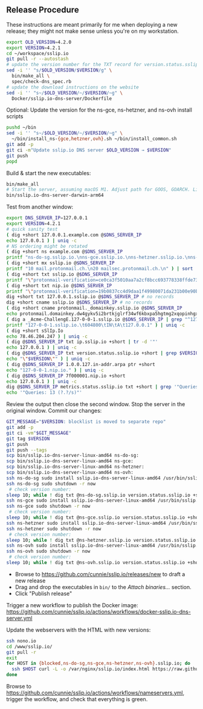 ## Release Procedure

These instructions are meant primarily for me when deploying a new release;
they might not make sense unless you're on my workstation.

```bash
export OLD_VERSION=4.2.0
export VERSION=4.2.1
cd ~/workspace/sslip.io
git pull -r --autostash
# update the version number for the TXT record for version.status.sslip.io
sed -i '' "s/$OLD_VERSION/$VERSION/g" \
  bin/make_all \
  spec/check-dns_spec.rb
# update the download instructions on the website
sed -i '' "s~/$OLD_VERSION/~/$VERSION/~g" \
  Docker/sslip.io-dns-server/Dockerfile
```

Optional: Update the version for the ns-gce, ns-hetzner, and ns-ovh install scripts

```bash
pushd ~/bin
sed -i '' "s~/$OLD_VERSION/~/$VERSION/~g" \
  ~/bin/install_ns-{gce,hetzner,ovh}.sh ~/bin/install_common.sh
git add -p
git ci -m"Update sslip.io DNS server $OLD_VERSION → $VERSION"
git push
popd
```

Build & start the new executables:

```bash
bin/make_all
# Start the server, assuming macOS M1. Adjust path for GOOS, GOARCH. Linux requires `sudo`
bin/sslip.io-dns-server-darwin-arm64
```

Test from another window:

```bash
export DNS_SERVER_IP=127.0.0.1
export VERSION=4.2.1
# quick sanity test
( dig +short 127.0.0.1.example.com @$DNS_SERVER_IP
echo 127.0.0.1 ) | uniq -c
# NS ordering might be rotated
( dig +short ns example.com @$DNS_SERVER_IP
printf "ns-do-sg.sslip.io.\nns-gce.sslip.io.\nns-hetzner.sslip.io.\nns-ovh.sslip.io.\n" ) | sort | uniq -c
( dig +short mx sslip.io @$DNS_SERVER_IP
printf "10 mail.protonmail.ch.\n20 mailsec.protonmail.ch.\n" ) | sort | uniq -c
( dig +short txt sslip.io @$DNS_SERVER_IP
printf "\"protonmail-verification=ce0ca3f5010aa7a2cf8bcc693778338ffde73e26\"\n\"v=spf1 include:_spf.protonmail.ch mx ~all\"\n" ) | sort | uniq -c
( dig +short txt nip.io @$DNS_SERVER_IP
printf "\"protonmail-verification=19b0837cc4d9daa1f49980071da231b00e90b313\"\n\"v=spf1 include:_spf.protonmail.ch mx ~all\"\n" ) | sort | uniq -c
dig +short txt 127.0.0.1.sslip.io @$DNS_SERVER_IP # no records
dig +short cname sslip.io @$DNS_SERVER_IP # no records
( dig +short cname protonmail._domainkey.sslip.io @$DNS_SERVER_IP
echo protonmail.domainkey.dw4gykv5i2brtkjglrf34wf6kbxpa5hgtmg2xqopinhgxn5axo73a.domains.proton.ch. ) | uniq -c
( dig a _Acme-ChallengE.127-0-0-1.sslip.io @$DNS_SERVER_IP | grep "^127"
printf "127-0-0-1.sslip.io.\t604800\tIN\tA\t127.0.0.1" ) | uniq -c
( dig +short sSlIp.Io
echo 78.46.204.247 ) | uniq -c
( dig @$DNS_SERVER_IP txt ip.sslip.io +short | tr -d '"'
echo 127.0.0.1 ) | uniq -c
( dig @$DNS_SERVER_IP txt version.status.sslip.io +short | grep $VERSION
echo "\"$VERSION\"" ) | uniq -c
( dig @$DNS_SERVER_IP 1.0.0.127.in-addr.arpa ptr +short
echo "127-0-0-1.nip.io." ) | uniq -c
( dig @$DNS_SERVER_IP 7f000001.nip.io +short
echo 127.0.0.1 ) | uniq -c
dig @$DNS_SERVER_IP metrics.status.sslip.io txt +short | grep '"Queries: '
echo '"Queries: 13 (?.?/s)"'
```

Review the output then close the second window. Stop the server in the
original window. Commit our changes:

```bash
GIT_MESSAGE="$VERSION: blocklist is moved to separate repo"
git add -p
git ci -vm"$GIT_MESSAGE"
git tag $VERSION
git push
git push --tags
scp bin/sslip.io-dns-server-linux-amd64 ns-do-sg:
scp bin/sslip.io-dns-server-linux-amd64 ns-gce:
scp bin/sslip.io-dns-server-linux-amd64 ns-hetzner:
scp bin/sslip.io-dns-server-linux-amd64 ns-ovh:
ssh ns-do-sg sudo install sslip.io-dns-server-linux-amd64 /usr/bin/sslip.io-dns-server
ssh ns-do-sg sudo shutdown -r now
 # check version number:
sleep 10; while ! dig txt @ns-do-sg.sslip.io version.status.sslip.io +short; do sleep 5; done
ssh ns-gce sudo install sslip.io-dns-server-linux-amd64 /usr/bin/sslip.io-dns-server
ssh ns-gce sudo shutdown -r now
 # check version number:
sleep 10; while ! dig txt @ns-gce.sslip.io version.status.sslip.io +short; do sleep 5; done # wait until it's back up before rebooting ns-hetzner
ssh ns-hetzner sudo install sslip.io-dns-server-linux-amd64 /usr/bin/sslip.io-dns-server
ssh ns-hetzner sudo shutdown -r now
 # check version number:
sleep 10; while ! dig txt @ns-hetzner.sslip.io version.status.sslip.io +short; do sleep 5; done # wait until it's back up before rebooting ns-ovh
ssh ns-ovh sudo install sslip.io-dns-server-linux-amd64 /usr/bin/sslip.io-dns-server
ssh ns-ovh sudo shutdown -r now
 # check version number:
sleep 10; while ! dig txt @ns-ovh.sslip.io version.status.sslip.io +short; do sleep 5; done
```

- Browse to <https://github.com/cunnie/sslip.io/releases/new> to draft a new release
- Drag and drop the executables in `bin/` to the _Attach binaries..._ section.
- Click "Publish release"

Trigger a new workflow to publish the Docker image: <https://github.com/cunnie/sslip.io/actions/workflows/docker-sslip.io-dns-server.yml>

Update the webservers with the HTML with new versions:

```bash
ssh nono.io
cd /www/sslip.io/
git pull -r
exit
for HOST in {blocked,ns-do-sg,ns-gce,ns-hetzner,ns-ovh}.sslip.io; do
  ssh $HOST curl -L -o /var/nginx/sslip.io/index.html https://raw.githubusercontent.com/cunnie/sslip.io/main/k8s/document_root_sslip.io/index.html
done
```

Browse to <https://github.com/cunnie/sslip.io/actions/workflows/nameservers.yml>, trigger the workflow, and check that everything is green.
